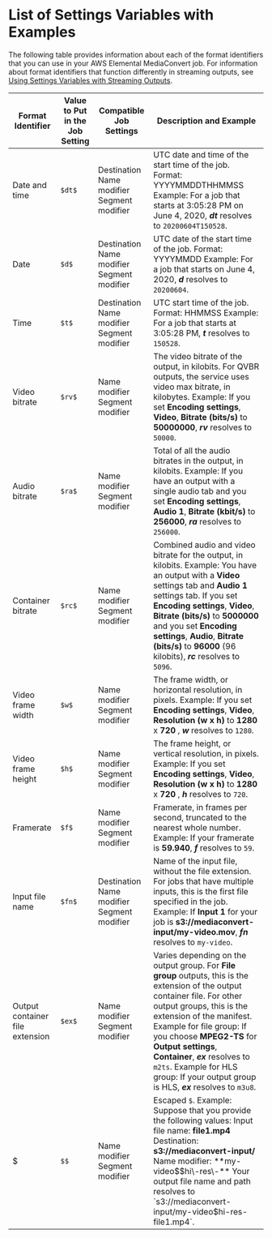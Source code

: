 # List of Settings Variables with Examples<a name="list-of-settings-variables-with-examples"></a>

The following table provides information about each of the format identifiers that you can use in your AWS Elemental MediaConvert job\. For information about format identifiers that function differently in streaming outputs, see [Using Settings Variables with Streaming Outputs](using-settings-variables-with-streaming-outputs.md)\.


| Format Identifier | Value to Put in the Job Setting | Compatible Job Settings | Description and Example | 
| --- |--- |--- |--- |
| Date and time |  `$dt$`  |  Destination Name modifier Segment modifier  |  UTC date and time of the start time of the job\. Format: YYYYMMDDTHHMMSS Example: For a job that starts at 3:05:28 PM on June 4, 2020, **$dt$** resolves to `20200604T150528`\.   | 
| Date |  `$d$`  |  Destination Name modifier Segment modifier  |  UTC date of the start time of the job\.  Format: YYYYMMDD Example: For a job that starts on June 4, 2020, **$d$** resolves to `20200604`\.   | 
| Time |  `$t$`  |  Destination Name modifier Segment modifier  |  UTC start time of the job\.  Format: HHMMSS Example: For a job that starts at 3:05:28 PM, **$t$** resolves to `150528`\.   | 
| Video bitrate |  `$rv$`  |  Name modifier Segment modifier  |  The video bitrate of the output, in kilobits\. For QVBR outputs, the service uses video max bitrate, in kilobytes\. Example: If you set **Encoding settings**, **Video**, **Bitrate \(bits/s\)** to **50000000**, **$rv$** resolves to `50000`\.  | 
| Audio bitrate |  `$ra$`  |  Name modifier Segment modifier  |  Total of all the audio bitrates in the output, in kilobits\. Example: If you have an output with a single audio tab and you set **Encoding settings**, **Audio 1**, **Bitrate \(kbit/s\)** to **256000**, **$ra$** resolves to `256000`\.  | 
| Container bitrate |  `$rc$`  |  Name modifier Segment modifier  |  Combined audio and video bitrate for the output, in kilobits\. Example: You have an output with a **Video** settings tab and **Audio 1** settings tab\. If you set **Encoding settings**, **Video**, **Bitrate \(bits/s\)** to **5000000** and you set **Encoding settings**, **Audio**, **Bitrate \(bits/s\)** to **96000** \(96 kilobits\), **$rc$** resolves to `5096`\.  | 
| Video frame width |  `$w$`  |  Name modifier Segment modifier  |  The frame width, or horizontal resolution, in pixels\. Example: If you set **Encoding settings**, **Video**, **Resolution \(w x h\)** to **1280** x **720** , **$w$** resolves to `1280`\.  | 
| Video frame height |  `$h$`  |  Name modifier Segment modifier  |  The frame height, or vertical resolution, in pixels\. Example: If you set **Encoding settings**, **Video**, **Resolution \(w x h\)** to **1280** x **720** , **$h$** resolves to `720`\.  | 
| Framerate |  `$f$`  |  Name modifier Segment modifier  |  Framerate, in frames per second, truncated to the nearest whole number\.  Example: If your framerate is **59\.940**, **$f$** resolves to `59`\.   | 
| Input file name |  `$fn$`  |  Destination Name modifier Segment modifier  |  Name of the input file, without the file extension\. For jobs that have multiple inputs, this is the first file specified in the job\. Example: If **Input 1** for your job is **s3://mediaconvert\-input/my\-video\.mov**, **$fn$** resolves to `my-video`\.  | 
| Output container file extension |  `$ex$`  |  Name modifier Segment modifier  |  Varies depending on the output group\. For **File group** outputs, this is the extension of the output container file\. For other output groups, this is the extension of the manifest\. Example for file group: If you choose **MPEG2\-TS** for **Output settings**, **Container**, **$ex$** resolves to `m2ts`\. Example for HLS group: If your output group is HLS, **$ex$** resolves to `m3u8`\.  | 
| $ |  `$$`  |  Name modifier Segment modifier  |  Escaped `$`\. Example:  Suppose that you provide the following values:    Input file name: **file1\.mp4**   Destination: **s3://mediaconvert\-input/**   Name modifier: **my\-video$$hi\-res\-**   Your output file name and path resolves to `s3://mediaconvert-input/my-video$hi-res-file1.mp4`\.  | 